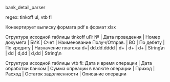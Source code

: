 bank_detail_parser

regex: tinkoff ul, vtb fl

Конвертирует выписку формата pdf в формат xlsx

Структура исходной таблицы tinkoff ul1:
№ | Дата проведения | Номер докумета | БИК | Счет | Наименование Получ/Отправ. | ВО | По дебету | По кредиту | Назначение платежа
d+| dd.dd.dddd      | d+             | d+  | d+   | String\n                   | dd | d,dd      | d,dd       | String\n

Структура исходной таблицы vtb fl:
Дата и время операции | Дата обработки банком | Сумма опреации в валюте операции | Приход  | Расход | Остаток задолженности | Описание операции

